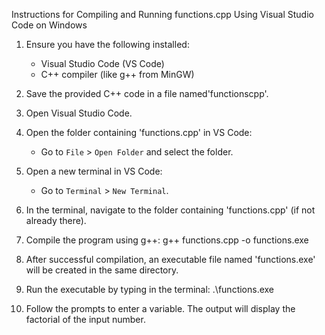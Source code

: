 Instructions for Compiling and Running functions.cpp Using Visual Studio Code on Windows

1. Ensure you have the following installed:
   - Visual Studio Code (VS Code)
   - C++ compiler (like g++ from MinGW)

2. Save the provided C++ code in a file named'functionscpp'.

3. Open Visual Studio Code.

4. Open the folder containing 'functions.cpp' in VS Code:
   - Go to `File` > `Open Folder` and select the folder.

5. Open a new terminal in VS Code:
   - Go to `Terminal` > `New Terminal`.

6. In the terminal, navigate to the folder containing 'functions.cpp' (if not already there).

7. Compile the program using g++: 
g++ functions.cpp -o functions.exe

8. After successful compilation, an executable file named 'functions.exe' will be created in the same directory.

9. Run the executable by typing in the terminal: 
.\functions.exe

10. Follow the prompts to enter a variable. The output will display the factorial of the input number.





